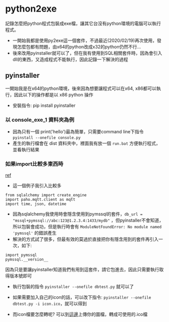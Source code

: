 # python2exe

記錄怎麼把python程式包裝成exe檔，讓其它台沒有python環境的電腦可以執行程式。

- 一開始我都是使用py2exe這一個套件，不過最近(2020/02/19)再次使用，發現怎麼包都有問題，由x64的python改成x32的python仍然不行…
- 後來改用pyinstaller就可以了，但在我有使用到SQL相關套件時，因為會引入dll的東西，又造成程式不能執行，因此記錄一下解決的過程

## pyinstaller
一開始我是在x64的python環境，後來因為想要讓程式可以在x64, x86都可以執行，因此以下的操作都是以 x86 python 操作

- 安裝指令: pip install pyinstaller

### 以 console_exe_1 資料夾為例

- 因為只有一個 print('hello')最為簡單，只需要command line下指令 `pyinstall --onefile console.py`
- 產生的執行檔會在 dist 資料夾中，裡面我有放一個 `run.bat` 方便執行程式，並看執行結果

### 如果import比較多東西時
[ref](https://blog.csdn.net/ddxwltan/article/details/81835339)

- 這一個例子我引入比較多
```
from sqlalchemy import create_engine
import paho.mqtt.client as mqtt
import time, json, datetime
```

- 因為sqlalchemy我使用時會隱含使用到pymssql的套件，`db_url = "mssql+pymssql://abc:123@1.2.3.4:1433/mydb"` ，但pyinstaller不會知道，所以包裝會成功，但是執行時會有 `ModuleNotFoundError: No module named 'pymssql'` 的錯誤產生
- 解決的方式試了很多，但最有效的莫過於直接把你有隱含用到的套件再引入一次，如下:
```
import pymssql
pymssql.__version__
```
因為只是要讓pyinstaller知道我們有用到這套件，請它包進去，因此只需要執行取得版本號即可

- 執行包裝的指令 `pyinstaller --onefile dbtest.py` 就可以了

- 如果需要加入自己的icon的話，可以改下指令: `pyinstaller --onefile dbtest.py -i icon.ico`，就可以得到

- 而icon檔要怎麼轉呢? 可以到[這邊](https://icoconvert.com/)上傳你的圖檔，轉成可使用的.ico檔
